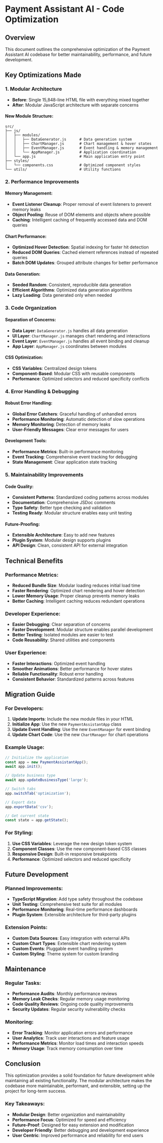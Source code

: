 # Payment Assistant AI - Code Optimization

## Overview

This document outlines the comprehensive optimization of the Payment Assistant AI codebase for better maintainability, performance, and future development.

## Key Optimizations Made

### 1. **Modular Architecture**
- **Before**: Single 15,848-line HTML file with everything mixed together
- **After**: Modular JavaScript architecture with separate concerns

#### New Module Structure:
```
src/
├── js/
│   ├── modules/
│   │   ├── DataGenerator.js      # Data generation system
│   │   ├── ChartManager.js       # Chart management & hover states
│   │   ├── EventManager.js       # Event handling & memory management
│   │   └── AppManager.js         # Application coordination
│   └── app.js                    # Main application entry point
├── styles/
│   └── components.css            # Optimized component styles
└── utils/                        # Utility functions
```

### 2. **Performance Improvements**

#### Memory Management:
- **Event Listener Cleanup**: Proper removal of event listeners to prevent memory leaks
- **Object Pooling**: Reuse of DOM elements and objects where possible
- **Caching**: Intelligent caching of frequently accessed data and DOM queries

#### Chart Performance:
- **Optimized Hover Detection**: Spatial indexing for faster hit detection
- **Reduced DOM Queries**: Cached element references instead of repeated queries
- **Batch DOM Updates**: Grouped attribute changes for better performance

#### Data Generation:
- **Seeded Random**: Consistent, reproducible data generation
- **Efficient Algorithms**: Optimized data generation algorithms
- **Lazy Loading**: Data generated only when needed

### 3. **Code Organization**

#### Separation of Concerns:
- **Data Layer**: `DataGenerator.js` handles all data generation
- **UI Layer**: `ChartManager.js` manages chart rendering and interactions
- **Event Layer**: `EventManager.js` handles all event binding and cleanup
- **App Layer**: `AppManager.js` coordinates between modules

#### CSS Optimization:
- **CSS Variables**: Centralized design tokens
- **Component-Based**: Modular CSS with reusable components
- **Performance**: Optimized selectors and reduced specificity conflicts

### 4. **Error Handling & Debugging**

#### Robust Error Handling:
- **Global Error Catchers**: Graceful handling of unhandled errors
- **Performance Monitoring**: Automatic detection of slow operations
- **Memory Monitoring**: Detection of memory leaks
- **User-Friendly Messages**: Clear error messages for users

#### Development Tools:
- **Performance Metrics**: Built-in performance monitoring
- **Event Tracking**: Comprehensive event tracking for debugging
- **State Management**: Clear application state tracking

### 5. **Maintainability Improvements**

#### Code Quality:
- **Consistent Patterns**: Standardized coding patterns across modules
- **Documentation**: Comprehensive JSDoc comments
- **Type Safety**: Better type checking and validation
- **Testing Ready**: Modular structure enables easy unit testing

#### Future-Proofing:
- **Extensible Architecture**: Easy to add new features
- **Plugin System**: Modular design supports plugins
- **API Design**: Clean, consistent API for external integration

## Technical Benefits

### Performance Metrics:
- **Reduced Bundle Size**: Modular loading reduces initial load time
- **Faster Rendering**: Optimized chart rendering and hover detection
- **Lower Memory Usage**: Proper cleanup prevents memory leaks
- **Better Caching**: Intelligent caching reduces redundant operations

### Developer Experience:
- **Easier Debugging**: Clear separation of concerns
- **Faster Development**: Modular structure enables parallel development
- **Better Testing**: Isolated modules are easier to test
- **Code Reusability**: Shared utilities and components

### User Experience:
- **Faster Interactions**: Optimized event handling
- **Smoother Animations**: Better performance for hover states
- **Reliable Functionality**: Robust error handling
- **Consistent Behavior**: Standardized patterns across features

## Migration Guide

### For Developers:

1. **Update Imports**: Include the new module files in your HTML
2. **Initialize App**: Use the new `PaymentAssistantApp` class
3. **Update Event Handling**: Use the new `EventManager` for event binding
4. **Update Chart Code**: Use the new `ChartManager` for chart operations

### Example Usage:

```javascript
// Initialize the application
const app = new PaymentAssistantApp();
await app.init();

// Update business type
await app.updateBusinessType('large');

// Switch tabs
app.switchTab('optimization');

// Export data
app.exportData('csv');

// Get current state
const state = app.getState();
```

### For Styling:

1. **Use CSS Variables**: Leverage the new design token system
2. **Component Classes**: Use the new component-based CSS classes
3. **Responsive Design**: Built-in responsive breakpoints
4. **Performance**: Optimized selectors and reduced specificity

## Future Development

### Planned Improvements:
- **TypeScript Migration**: Add type safety throughout the codebase
- **Unit Testing**: Comprehensive test suite for all modules
- **Performance Monitoring**: Real-time performance dashboards
- **Plugin System**: Extensible architecture for third-party plugins

### Extension Points:
- **Custom Data Sources**: Easy integration with external APIs
- **Custom Chart Types**: Extensible chart rendering system
- **Custom Events**: Pluggable event handling system
- **Custom Styling**: Theme system for custom branding

## Maintenance

### Regular Tasks:
- **Performance Audits**: Monthly performance reviews
- **Memory Leak Checks**: Regular memory usage monitoring
- **Code Quality Reviews**: Ongoing code quality improvements
- **Security Updates**: Regular security vulnerability checks

### Monitoring:
- **Error Tracking**: Monitor application errors and performance
- **User Analytics**: Track user interactions and feature usage
- **Performance Metrics**: Monitor load times and interaction speeds
- **Memory Usage**: Track memory consumption over time

## Conclusion

This optimization provides a solid foundation for future development while maintaining all existing functionality. The modular architecture makes the codebase more maintainable, performant, and extensible, setting up the project for long-term success.

### Key Takeaways:
- **Modular Design**: Better organization and maintainability
- **Performance Focus**: Optimized for speed and efficiency
- **Future-Proof**: Designed for easy extension and modification
- **Developer Friendly**: Better debugging and development experience
- **User Centric**: Improved performance and reliability for end users 